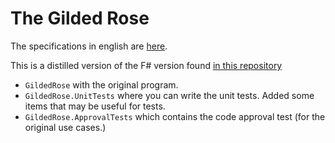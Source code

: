 # The Gilded Rose

The specifications in english are [here]().

This is a distilled version of the F# version found
[in this repository](https://github.com/emilybache/GildedRose-Refactoring-Kata.git)

- `GildedRose` with the original program.
- `GildedRose.UnitTests` where you can write the unit tests. Added some items that may be useful for tests.
- `GildedRose.ApprovalTests` which contains the code approval test (for the original use cases.)



